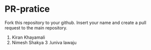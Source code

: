 # PR-pratice
Fork this repository to your github. Insert your name and create a pull request to the main repository.
1. Kiran Khayamali
2. Nimesh Shakya
3 .luniva lawaju
